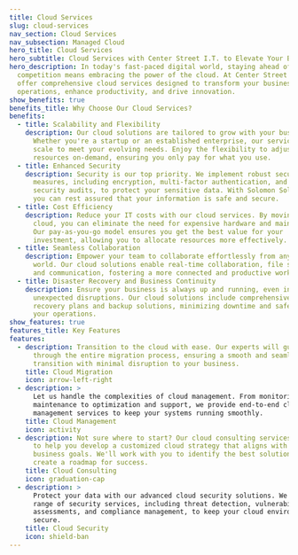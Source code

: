 ```yaml
---
title: Cloud Services
slug: cloud-services
nav_section: Cloud Services
nav_subsection: Managed Cloud
hero_title: Cloud Services
hero_subtitle: Cloud Services with Center Street I.T. to Elevate Your Business
hero_description: In today's fast-paced digital world, staying ahead of the
  competition means embracing the power of the cloud. At Center Street I.T., we
  offer comprehensive cloud services designed to transform your business
  operations, enhance productivity, and drive innovation.
show_benefits: true
benefits_title: Why Choose Our Cloud Services?
benefits:
  - title: Scalability and Flexibility
    description: Our cloud solutions are tailored to grow with your business.
      Whether you're a startup or an established enterprise, our services can
      scale to meet your evolving needs. Enjoy the flexibility to adjust
      resources on-demand, ensuring you only pay for what you use.
  - title: Enhanced Security
    description: Security is our top priority. We implement robust security
      measures, including encryption, multi-factor authentication, and regular
      security audits, to protect your sensitive data. With Solomon Solutions,
      you can rest assured that your information is safe and secure.
  - title: Cost Efficiency
    description: Reduce your IT costs with our cloud services. By moving to the
      cloud, you can eliminate the need for expensive hardware and maintenance.
      Our pay-as-you-go model ensures you get the best value for your
      investment, allowing you to allocate resources more effectively.
  - title: Seamless Collaboration
    description: Empower your team to collaborate effortlessly from anywhere in the
      world. Our cloud solutions enable real-time collaboration, file sharing,
      and communication, fostering a more connected and productive workforce.
  - title: Disaster Recovery and Business Continuity
    description: Ensure your business is always up and running, even in the face of
      unexpected disruptions. Our cloud solutions include comprehensive disaster
      recovery plans and backup solutions, minimizing downtime and safeguarding
      your operations.
show_features: true
features_title: Key Features
features:
  - description: Transition to the cloud with ease. Our experts will guide you
      through the entire migration process, ensuring a smooth and seamless
      transition with minimal disruption to your business.
    title: Cloud Migration
    icon: arrow-left-right
  - description: >
      Let us handle the complexities of cloud management. From monitoring and
      maintenance to optimization and support, we provide end-to-end cloud
      management services to keep your systems running smoothly.
    title: Cloud Management
    icon: activity
  - description: Not sure where to start? Our cloud consulting services are designed
      to help you develop a customized cloud strategy that aligns with your
      business goals. We'll work with you to identify the best solutions and
      create a roadmap for success.
    title: Cloud Consulting
    icon: graduation-cap
  - description: >
      Protect your data with our advanced cloud security solutions. We offer a
      range of security services, including threat detection, vulnerability
      assessments, and compliance management, to keep your cloud environment
      secure.
    title: Cloud Security
    icon: shield-ban
---
```

